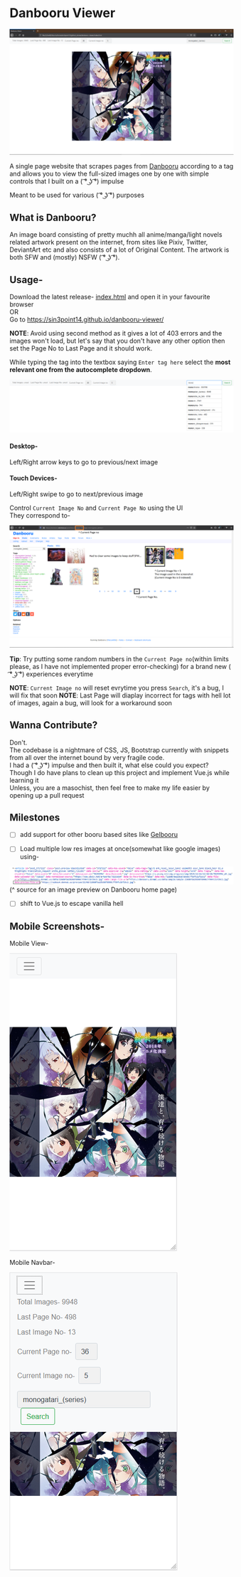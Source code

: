 # Danbooru Viewer


![Monogatari Sample](/images/sample2.PNG)


A single page website that scrapes pages from [Danbooru](https://danbooru.donmai.us/) according to a tag and allows you to view the full-sized images one by one with simple controls that I built on a ( ͡° ͜ʖ ͡°) impulse

Meant to be used for various ( ͡° ͜ʖ ͡°) purposes

## What is Danbooru?

An image board consisting of pretty muchh all anime/manga/light novels related artwork present on the internet, from sites like Pixiv, Twitter, DeviantArt etc and also consists of a lot of Original Content. The artwork is both SFW and (mostly) NSFW ( ͡° ͜ʖ ͡°).

## Usage-

Download the latest release- [index.html](https://github.com/sin3point14/danbooru-viewer/releases/download/v1.0/index.html) and open it in your favourite browser  
OR  
Go to https://sin3point14.github.io/danbooru-viewer/  

__NOTE__: Avoid using second method as it gives a lot of 403 errors and the images won't load, but let's say that you don't have any other option then set the Page No to Last Page and it should work.

While typing the tag into the textbox saying `Enter tag here` select the __most relevant one from the autocomplete dropdown__.

![Monogatari Autocomplete Sample](/images/sample1.PNG)

#### Desktop- 
Left/Right arrow keys to go to previous/next image

#### Touch Devices- 
Left/Right swipe to go to next/previous image

Control `Current Image No` and `Current Page No` using the UI  
They correspond to-

![Monogatari variables explaination](/images/usage1.png)

__Tip__: Try putting some random numbers in the `Current Page no`(within limits please, as I have not implemented proper error-checking) for a brand new ( ͡° ͜ʖ ͡°) experiences everytime

__NOTE__: `Current Image no` will reset evrytime you press `Search`, it's a bug, I will fix that soon
__NOTE__: Last Page will diaplay incorrect for tags with hell lot of images, again a bug, will look for a workaround soon

## Wanna Contribute?

Don't.  
The codebase is a nightmare of CSS, JS, Bootstrap currently with snippets from all over the internet bound by very fragile code.  
I had a ( ͡° ͜ʖ ͡°) impulse and then built it, what else could you expect?  
Though I do have plans to clean up this project and implement Vue.js while learning it  
Unless, you are a masochist, then feel free to make my life easier by opening up a pull request  

## Milestones

- [ ] add support for other booru based sites like [Gelbooru](https://gelbooru.com/)

- [ ] Load multiple low res images at once(somewhat like google images) using-

![Danbooru inspect element](/images/goal1.PNG)
(^ source for an image preview on Danbooru home page)

- [ ] shift to Vue.js to escape vanilla hell

## Mobile Screenshots-


Mobile View-

![Mobile Monogatari Sample](/images/sample3.PNG)


Mobile Navbar-

![Mobile Navbar Sample](/images/sample4.PNG)